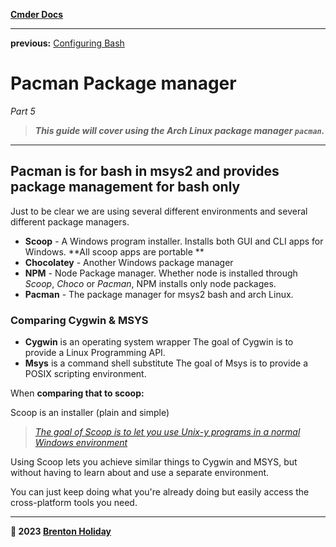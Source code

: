 **[Cmder Docs](README.md)**

---

**previous:** [Configuring Bash](04-configuring-bash.md)

# Pacman Package manager

*Part 5*

> ***This guide will cover using the Arch Linux package manager `pacman`.*** 

---

## Pacman is for bash in msys2 and provides package management for bash only

Just to be clear we are using several different environments and several different package managers. 

- **Scoop** - A Windows program installer. Installs both GUI and CLI apps for Windows. **All scoop apps are portable **
- **Chocolatey** - Another Windows package manager
- **NPM** - Node Package manager. Whether node is installed through *Scoop*, *Choco* or *Pacman*, NPM installs only node packages.
- **Pacman** - The package manager for msys2 bash and arch Linux.

### Comparing Cygwin & MSYS

- **Cygwin** is an operating system wrapper
  The goal of Cygwin is to provide a Linux Programming API.
- **Msys** is a command shell substitute
  The goal of Msys is to provide a POSIX scripting environment.

When **comparing that to scoop:**

Scoop is an installer (plain and simple)

> *[The goal of Scoop is to let you use Unix-y programs in a normal Windows environment](https://github.com/ScoopInstaller/Scoop/wiki/Cygwin-and-MSYS-Comparison)*

Using Scoop lets you achieve similar things to Cygwin and MSYS, but without having to learn about and use a separate environment.

You can just keep doing what you're already doing but easily access the cross-platform tools you need.

---

**🤍 2023 [Brenton Holiday](https://brenton.holiday)**
